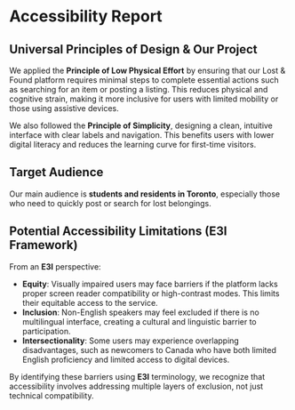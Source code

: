 # Accessibility Report

## Universal Principles of Design & Our Project

We applied the **Principle of Low Physical Effort** by ensuring that our Lost & Found platform requires minimal steps to complete essential actions such as searching for an item or posting a listing. This reduces physical and cognitive strain, making it more inclusive for users with limited mobility or those using assistive devices.

We also followed the **Principle of Simplicity**, designing a clean, intuitive interface with clear labels and navigation. This benefits users with lower digital literacy and reduces the learning curve for first-time visitors.

## Target Audience

Our main audience is **students and residents in Toronto**, especially those who need to quickly post or search for lost belongings.

## Potential Accessibility Limitations (E3I Framework)

From an **E3I** perspective:
- **Equity**: Visually impaired users may face barriers if the platform lacks proper screen reader compatibility or high-contrast modes. This limits their equitable access to the service.
- **Inclusion**: Non-English speakers may feel excluded if there is no multilingual interface, creating a cultural and linguistic barrier to participation.
- **Intersectionality**: Some users may experience overlapping disadvantages, such as newcomers to Canada who have both limited English proficiency and limited access to digital devices.

By identifying these barriers using **E3I** terminology, we recognize that accessibility involves addressing multiple layers of exclusion, not just technical compatibility.
